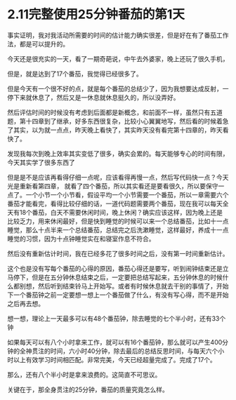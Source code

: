 # 2.11完整使用25分钟番茄的第1天

事实证明，我对我活动所需要的时间的估计能力确实很差，但是好在有了番茄工作法，都是可以提升的。

今天还是很充实的一天，看了一期奇葩说，中午去外婆家，晚上还玩了很久手机，

但是，就是达到了17个番茄，我觉得已经很多了。

但是今天有一个很不好的点，就是每个番茄的总结少了，因为我想要达成反射，一停下来就休息了，然后又是一休息就休息挺久的，所以没弄好。

然后评估时间的时候没有考虑到后面都是新概念，和前面不一样，虽然只有五道题，第十四章到了继承，好多东西很复杂，比较小心翼翼地写，然后看的时候着急了其实，以为就一点点，昨天晚上看快了，其实昨天没有看完第十四章的，昨天看快了。

发现我每次到晚上效率其实变低了很多，确实会累的。每天能够专心的时间有限，今天其实学了很多东西了

但是是不是应该再看得仔细一点呢，应该看得再慢一点，然后写代码快一点？今天光是重新看第四章， 就看了四个番茄，所以其实看还是要看很久，所以要保守一点了。一个小节一个小节看，假设平均一个小节需要一个番茄，所以一章需要六个番茄才能看完，看得比较仔细的话，一道代码题需要两个番茄，现在我可以每天全天有18个番茄，白天不需要休闲时间，晚上休闲？确实应该这样，因为晚上还是比较乏力，用来休闲最好，但是快到睡觉的时候可以来一个总结番茄，比如十一点睡觉，那么十点半来一个总结番茄，总结完之后洗漱睡觉，这样最好，养成十一点睡觉的习惯，因为十点钟睡觉实在和寝室作息不符合。

然后没有重新估计时间，我在已经多花了很多时间之后，没有第一时间重新估计。

这个也是没有写每个番茄的心得的原因，番茄心得还是要写，听到闹钟结束还是立马停下，但是在五分钟休息结束之后，一定要把总结写起来，五分钟休息的时候什么都别想，然后听到结束铃马上开始写。或者有时候休息就去干别的事情了，开始下一个番茄钟之前一定要想一想上一个番茄做了什么，有没有写心得，而不是开始之后再去想。

想一想，理论上一天最多可以有48个番茄钟，除去睡觉的七个半小时，还有33个钟

如果每天可以有八个小时拿来工作，就可以有16个番茄钟，那么就可以产生400分钟的全神贯注的时间，六小时40分钟，除去最后的总结反思时间，与每天六个小时以上有效学习时间相匹配。非常完美，今天已经超量完成了。完成了17个。

那么，还有八个半小时是拿来浪费的。这简直不可思议。

关键在于，那全身贯注的25分钟，番茄的质量究竟怎么样。

